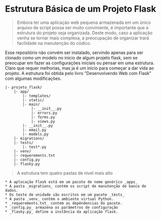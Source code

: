 # Estrutura Básica de um Projeto Flask

> Embora ter uma aplicação web pequena armazenada em um único arquivo de script possa ser muito conviniente, é importante que a estrutura do projeto seja organizada. Deste modo, caso a aplicação venha se tornar mais complexa, a preocupação de organizar trará facilidade na manutenção do códico.

Esse repositório não convém ser instalado, servindo apenas para ser clonado como um modelo no inicio de algum projeto flask, sem se preocupar em fazer as configurações iniciais ou pensar em uma estrutura. Claro que requer melhorias, mas ja é um inicio para começar a dar vida ao projeto. A estrutura foi obtida pelo livro "Desenvolvendo Web com Flask" com algumas modificações.

```
|- projeto_flask/
    |- app/
        |- templates/
        |- static/
        |- main/
            |- __init__.py
            |- errors.py
            |- forms.py
            |- views.py
        |- __init__.py
        |- email.py
        |- models.py
    |- migrations/
    |- tests/
        |- test*.py
    |- venv/
    |- requerements.txt
    |- config.py
    |- flasky.py
```

> A estrutura tem quatro pastas de nível mais alto

    * A aplocação Flask está em um pacote de nome genérico _apps_
    * A pasta _migrations_ contém os script de manutenção de banco de dados.
    * Os teste de unidade são escritos em um pacote _tests_
    * A pasta _venv_ contém o ambiente virtual Python.
    * _requerements.txt_ contém as depêndencias do pacote.
    * _config.py_ armazena os parâmetros de configuração
    * _flasky.py_ define a instância da aplicação flask.
